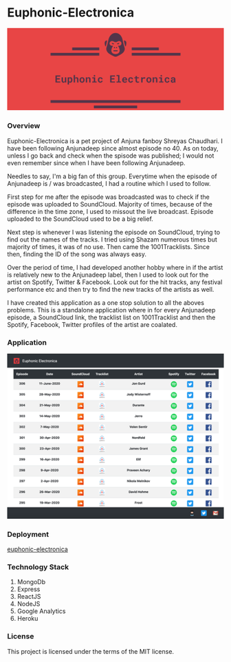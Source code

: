 # Euphonic-Electronica

![Brand Banner](/readMeImages/EE-Header.png)

### Overview

Euphonic-Electronica is a pet project of Anjuna fanboy Shreyas Chaudhari. I have been following Anjunadeep since almost episode no 40. As on today, unless I go back and check when the spisode was published; I would not even remember since when I have been following Anjunadeep.

Needles to say, I'm a big fan of this group. Everytime when the episode of Anjunadeep is / was broadcasted, I had a routine which I used to follow. 

First step for me after the episode was broadcasted was to check if the episode was uploaded to SoundCloud. Majority of times, because of the difference in the time zone, I used to missout the live broadcast. Episode uploaded to the SoundCloud used to be a big relief.

Next step is whenever I was listening the episode on SoundCloud, trying to find out the names of the tracks. I tried using Shazam numerous times but majority of times, it was of no use. Then came the 1001Tracklists. Since then, finding the ID of the song was always easy.

Over the period of time, I had developed another hobby where in if the artist is relatively new to the Anjunadeep label, then I used to look out for the artist on Spotify, Twitter & Facebook. Look out for the hit tracks, any festival performance etc and then try to find the new tracks of the artists as well.

I have created this application as a one stop solution to all the aboves problems. This is a standalone application where in for every Anjunadeep episode, a SoundCloud link, the tracklist list on 1001Tracklist and then the Spotify, Facebook, Twitter profiles of the artist are coalated.

### Application 

![Application Image](/readMeImages/EuphonicElectronicaSampleImage.png)

### Deployment 

[euphonic-electronica](https://euphonic-electronica.herokuapp.com/)

### Technology Stack

1. MongoDb
2. Express
3. ReactJS
4. NodeJS
5. Google Analytics
6. Heroku



### License

This project is licensed under the terms of the MIT license.